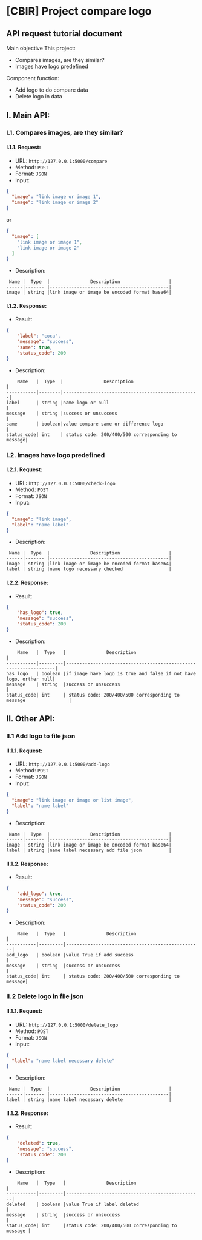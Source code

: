 # [CBIR] Project compare logo

## API request tutorial document

Main objective This project:

- Compares images, are they similar?
- Images have logo predefined

Component function:
- Add logo to do compare data 
- Delete logo in data

## I. Main API:

### I.1. Compares images, are they similar?

#### I.1.1. Request:

- URL: ``http://127.0.0.1:5000/compare``<br>
- Method: ``POST``
- Format: ``JSON``
- Input:

```json
{
  "image": "link image or image 1",
  "image": "link image or image 2"
}
```

or

```json
{
  "image": [
    "link image or image 1",
    "link image or image 2"
  ]
}
```

- Description:

```table
 Name |  Type  |               Description                  |
------|------- |--------------------------------------------|
image | string |link image or image be encoded format base64|
```

#### I.1.2. Response:

- Result:
```json
{
    "label": "coca",
    "message": "success",
    "same": true,
    "status_code": 200
}
```
- Description:
```table
    Name   |  Type  |               Description                        |
-----------|--------|--------------------------------------------------|
label      | string |name logo or null                                 |
message    | string |success or unsuccess                              |
same       | boolean|value compare same or difference logo             |
status_code| int    | status code: 200/400/500 corresponding to message|
```

### I.2. Images have logo predefined

#### I.2.1. Request:

- URL: ``http://127.0.0.1:5000/check-logo``<br>
- Method: ``POST``
- Format: ``JSON``
- Input:

```json
{
  "image": "link image",
  "label": "name label"
}
```

- Description:

```table
 Name |  Type  |               Description                  |
------|------- |--------------------------------------------|
image | string |link image or image be encoded format base64|
label | string |name logo necessary checked                 |
```


#### I.2.2. Response:


- Result:
```json
{
    "has_logo": true,
    "message": "success",
    "status_code": 200
}
```
- Description:
```table
    Name   |  Type   |               Description                                        |
-----------|---------|------------------------------------------------------------------|
has_logo   | boolean |if image have logo is true and false if not have logo, orther null|
message    | string  |success or unsuccess                                              |
status_code| int     | status code: 200/400/500 corresponding to message                |
```
## II. Other API:
### II.1 Add logo to file json

#### II.1.1. Request:

- URL: ``http://127.0.0.1:5000/add-logo``<br>
- Method: ``POST``
- Format: ``JSON``
- Input:

```json
{
  "image": "link image or image or list image",
  "label": "name label"
}
```



- Description:

```table
 Name |  Type  |               Description                  |
------|------- |--------------------------------------------|
image | string |link image or image be encoded format base64|
label | string |name label necessary add file json          |

```

#### II.1.2. Response:

- Result:
```json
{
    "add_logo": true,
    "message": "success",
    "status_code": 200
}
```
- Description:
```table
    Name   |  Type   |               Description                        |
-----------|---------|--------------------------------------------------|
add_logo   | boolean |value True if add success                         |
message    | string  |success or unsuccess                              |
status_code| int     | status code: 200/400/500 corresponding to message|
```

### II.2 Delete logo in file json

#### II.1.1. Request:

- URL: ``http://127.0.0.1:5000/delete_logo``<br>
- Method: ``POST``
- Format: ``JSON``
- Input:

```json
{
  "label": "name label necessary delete"
}
```


- Description:

```table
 Name |  Type  |               Description                  |
------|------- |--------------------------------------------|
label | string |name label necessary delete                 |
```

#### II.1.2. Response:

- Result:
```json
{
    "deleted": true,
    "message": "success",
    "status_code": 200
}
```
- Description:
```table
    Name   |  Type   |               Description                        |
-----------|---------|--------------------------------------------------|
deleted    | boolean |value True if label deleted                       |
message    | string  |success or unsuccess                              |
status_code| int     |status code: 200/400/500 corresponding to message |
```
